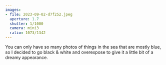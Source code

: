 ```yaml
---
images:
- file: 2023-09-02-d7f252.jpeg
  aperture: 1.7
  shutter: 1/1000
  camera: mini3
  ratio: 1073/1342
---
```


You can only have so many photos of things in the sea that are mostly blue, so I decided to go black & white and overexpose to give it a little bit of a dreamy appearance.

